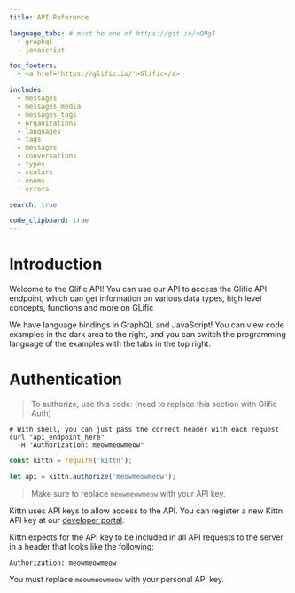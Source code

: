 ```yaml
---
title: API Reference

language_tabs: # must be one of https://git.io/vQNgJ
  - graphql
  - javascript

toc_footers:
  - <a href='https://glific.io/'>Glific</a>

includes:
  - messages
  - messages_media
  - messages_tags
  - organizations
  - languages
  - tags
  - messages
  - conversations
  - types
  - scalars
  - enums
  - errors

search: true

code_clipboard: true
---
```


# Introduction

Welcome to the Glific API! You can use our API to access the Glific API endpoint, which can get information on various data types, high level concepts, functions and more on GLific

We have language bindings in GraphQL and JavaScript! You can view code examples in the dark area to the right, and you can switch the programming language of the examples with the tabs in the top right.

# Authentication

> To authorize, use this code: (need to replace this section with Glific Auth)

```shell
# With shell, you can just pass the correct header with each request
curl "api_endpoint_here"
  -H "Authorization: meowmeowmeow"
```

```javascript
const kittn = require('kittn');

let api = kittn.authorize('meowmeowmeow');
```

> Make sure to replace `meowmeowmeow` with your API key.

Kittn uses API keys to allow access to the API. You can register a new Kittn API key at our [developer portal](http://example.com/developers).

Kittn expects for the API key to be included in all API requests to the server in a header that looks like the following:

`Authorization: meowmeowmeow`

<aside class="notice">
You must replace <code>meowmeowmeow</code> with your personal API key.
</aside>
